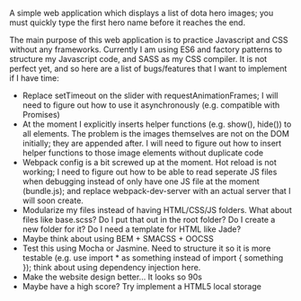 A simple web application which displays a list of dota hero images; you must quickly type the first hero name before it reaches the end.

The main purpose of this web application is to practice Javascript and CSS without any frameworks. Currently I am using ES6 and factory patterns to structure my Javascript code,
and SASS as my CSS compiler. It is not perfect yet, and so here are a list of bugs/features that I want to implement if I have time:

<ul>
	<li> Replace setTimeout on the slider with requestAnimationFrames; I will need to figure out how to use it asynchronously (e.g. compatible with Promises)</li>
	<li> At the moment I explicitly inserts helper functions (e.g. show(), hide()) to all elements. The problem is the images themselves are not on the DOM initially; they are 
	appended after. I will need to figure out how to insert helper functions to those image elements without duplicate code</li>
	<li> Webpack config is a bit screwed up at the moment. Hot reload is not working; I need to figure out how to be able to read seperate JS files when debugging instead of only 
	have one JS file at the moment (bundle.js); and replace webpack-dev-server with an actual server that I will soon create.</li>
	<li>Modularize my files instead of having HTML/CSS/JS folders. What about files like base.scss? Do I put that out in the root folder? Do I create a new folder for it? Do I need a
	template for HTML like Jade?</li>
	<li>Maybe think about using BEM + SMACSS + OOCSS</li>
	<li>Test this using Mocha or Jasmine. Need to structure it so it is more testable (e.g. use import * as something instead of import { something }); think about using 
	dependency injection here.</li>
	<li>Make the website design better... It looks so 90s</li>
	<li>Maybe have a high score? Try implement a HTML5 local storage</li>
</ul>